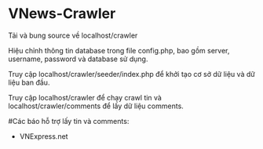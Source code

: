 # VNews-Crawler

Tải và bung source về localhost/crawler

Hiệu chỉnh thông tin database trong file config.php, bao gồm server, username, password và database sử dụng.

Truy cập localhost/crawler/seeder/index.php để khởi tạo cơ sở dữ liệu và dữ liệu ban đầu.

Truy cập localhost/crawler để chạy crawl tin và localhost/crawler/comments để lấy dữ liệu comments.

#Các báo hỗ trợ lấy tin và comments:
- VNExpress.net
